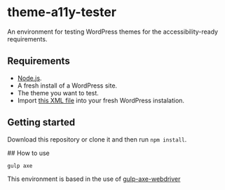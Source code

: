 # theme-a11y-tester
An environment for testing WordPress themes for the accessibility-ready requirements.

## Requirements

* [Node.js](https://nodejs.org/es/).
* A fresh install of a WordPress site.
* The theme you want to test.
* Import [this XML file](https://raw.githubusercontent.com/wpaccessibility/a11y-theme-unit-test/master/a11y-theme-unit-test-data.xml) into your fresh WordPress instalation. 

## Getting started

Download this repository or clone it and then run `npm install`.

## How to use

`gulp axe`

This environment is based in the use of [gulp-axe-webdriver](https://github.com/felixzapata/grunt-axe-webdriver)

